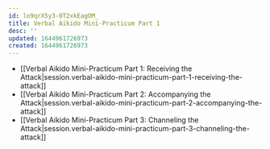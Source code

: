 ```yaml
---
id: lo9qrX5y3-0T2xkEagOM_
title: Verbal Aikido Mini-Practicum Part 1
desc: ''
updated: 1644961726973
created: 1644961726973
---
```


- [[Verbal Aikido Mini-Practicum Part 1:  Receiving the Attack|session.verbal-aikido-mini-practicum-part-1-receiving-the-attack]]
- [[Verbal Aikido Mini-Practicum Part 2:  Accompanying the Attack|session.verbal-aikido-mini-practicum-part-2-accompanying-the-attack]]
- [[Verbal Aikido Mini-Practicum Part 3:  Channeling the Attack|session.verbal-aikido-mini-practicum-part-3-channeling-the-attack]]
